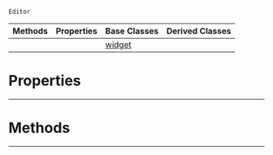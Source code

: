  `Editor`

|Methods|Properties|Base Classes|Derived Classes|
|---|---|---|---|
| | |[widget](https://github.com/ZilchEngine/ZilchDocs/blob/master/code_reference/class_reference/widget.markdown)| |


 #  Properties


---  
 #  Methods


---  
 

 